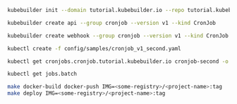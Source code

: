 
```bash
kubebuilder init --domain tutorial.kubebuilder.io --repo tutorial.kubebuilder.io/project
```

```bash
kubebuilder create api --group cronjob --version v1 --kind CronJob
```

```bash
kubebuilder create webhook --group cronjob --version v1 --kind CronJob --defaulting --programmatic-validation
```

```bash
kubectl create -f config/samples/cronjob_v1_second.yaml
```

```bash
kubectl get cronjobs.cronjob.tutorial.kubebuilder.io cronjob-second -o yaml
```

```bash
kubectl get jobs.batch
```

```bash
make docker-build docker-push IMG=<some-registry>/<project-name>:tag
make deploy IMG=<some-registry>/<project-name>:tag
```

```bash
```

```bash
```

```bash
```
